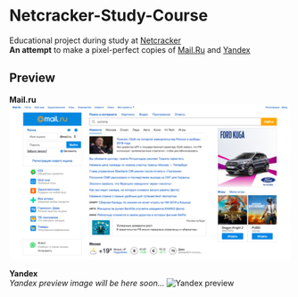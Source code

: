 # Netcracker-Study-Course

Educational project during study at [Netcracker](https://www.netcracker.com/)  
**An attempt** to make a pixel-perfect copies of [Mail.Ru](https://www.mail.ru/) and [Yandex](https://www.yandex.ru)

## Preview

**Mail.ru**
![Mail.Ru preview](previews/mail.ru-example.png "Here is how the copy of Mail.Ru page looks like")

**Yandex**  
_Yandex preview image will be here soon..._
![Yandex preview](previews/yandex.png "Here is how the copy of Yandex page looks like")
